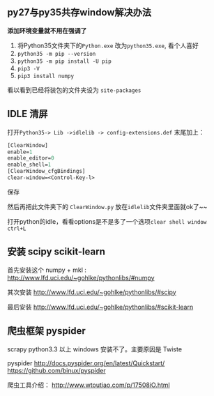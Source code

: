 ## py27与py35共存window解决办法

**添加环境变量就不用在强调了**

1. 将Python35文件夹下的`Python.exe` 改为`python35.exe`, 看个人喜好
2. `python35 -m pip --version`
3. `python35 -m pip install -U pip`
4.  `pip3 -V`
5.  `pip3 install numpy`

看以看到已经将装包的文件夹设为 `site-packages`

## IDLE 清屏

打开`Python35-> Lib ->idlelib -> config-extensions.def`
末尾加上：

```def
[ClearWindow]
enable=1
enable_editor=0
enable_shell=1
[ClearWindow_cfgBindings]
clear-window=<Control-Key-l>
```
保存

然后再把此文件夹下的 `ClearWindow.py` 放在`idlelib`文件夹里面就ok了~~

打开python的idle，看看options是不是多了一个选项`clear shell window ctrl+L`

## 安装 scipy scikit-learn

首先安装这个 numpy + mkl :  http://www.lfd.uci.edu/~gohlke/pythonlibs/#numpy

其次安装  http://www.lfd.uci.edu/~gohlke/pythonlibs/#scipy

最后安装  http://www.lfd.uci.edu/~gohlke/pythonlibs/#scikit-learn

## 爬虫框架 pyspider

scrapy python3.3 以上 windows 安装不了。主要原因是 Twiste

pyspider http://docs.pyspider.org/en/latest/Quickstart/
https://github.com/binux/pyspider

爬虫工具介绍： http://www.wtoutiao.com/p/17508iO.html


